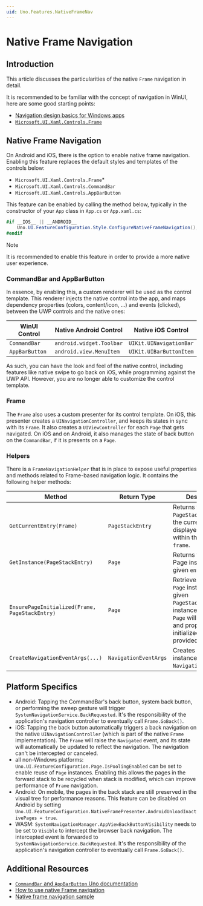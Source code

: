 ```yaml
---
uid: Uno.Features.NativeFrameNav
---
```


# Native Frame Navigation

## Introduction

This article discusses the particularities of the native `Frame` navigation in detail.

It is recommended to be familiar with the concept of navigation in WinUI, here are some good starting points:

- [Navigation design basics for Windows apps](https://learn.microsoft.com/windows/apps/design/basics/navigation-basics)
- [`Microsoft.UI.Xaml.Controls.Frame`](https://learn.microsoft.com/windows/windows-app-sdk/api/winrt/microsoft.ui.xaml.controls.frame)

## Native Frame Navigation

On Android and iOS, there is the option to enable native frame navigation. Enabling this feature replaces the default styles and templates of the controls below:

- `Microsoft.UI.Xaml.Controls.Frame`<superscript>*</superscript>
- `Microsoft.UI.Xaml.Controls.CommandBar`
- `Microsoft.UI.Xaml.Controls.AppBarButton`

This feature can be enabled by calling the method below, typically in the constructor of your `App` class in `App.cs` or `App.xaml.cs`:

```csharp
#if __IOS__ || __ANDROID__
    Uno.UI.FeatureConfiguration.Style.ConfigureNativeFrameNavigation();
#endif
```

> [!NOTE]
> It is recommended to enable this feature in order to provide a more native user experience.

### CommandBar and AppBarButton

In essence, by enabling this, a custom renderer will be used as the control template. This renderer injects the native control into the app, and maps dependency properties (colors, content/icon, ...) and events (clicked), between the UWP controls and the native ones:

WinUI Control|Native Android Control|Native iOS Control
-|-|-
`CommandBar`|`android.widget.Toolbar`|`UIKit.UINavigationBar`
`AppBarButton`|`android.view.MenuItem`|`UIKit.UIBarButtonItem`

As such, you can have the look and feel of the native control, including features like native swipe to go back on iOS, while programming against the UWP API. However, you are no longer able to customize the control template.

### Frame

The `Frame` also uses a custom presenter for its control template.
On iOS, this presenter creates a `UINavigationController`, and keeps its states in sync with its `Frame`. It also creates a `UIViewController` for each `Page` that gets navigated.
On iOS and on Android, it also manages the state of back button on the `CommandBar`, if it is presents on a `Page`.

### Helpers

There is a `FrameNavigationHelper` that is in place to expose useful properties and methods related to Frame-based navigation logic. It contains the following helper methods:

Method|Return Type|Description
-|-|-
`GetCurrentEntry(Frame)`|`PageStackEntry`|Returns the `PageStackEntry` for the currently displayed Page within the given `frame`.
`GetInstance(PageStackEntry)`|`Page`|Returns the actual Page instance of the given `entry`.
`EnsurePageInitialized(Frame, PageStackEntry)`|`Page`|Retrieves the current `Page` instance of the given `PageStackEntry`. If no instance exists, the `Page` will be created and properly initialized to the provided `Frame`.
`CreateNavigationEventArgs(...)`|`NavigationEventArgs`|Creates a new instance of `NavigationEventArgs`.

## Platform Specifics

- Android: Tapping the CommandBar's back button, system back button, or performing the sweep gesture will trigger `SystemNavigationService.BackRequested`. It's the responsibility of the application's navigation controller to eventually call `Frame.GoBack()`.
- iOS: Tapping the back button automatically triggers a back navigation on the native `UINavigationController` (which is part of the native `Frame` implementation). The `Frame` will raise the `Navigated` event, and its state will automatically be updated to reflect the navigation. The navigation can't be intercepted or canceled.
- all non-Windows platforms: `Uno.UI.FeatureConfiguration.Page.IsPoolingEnabled` can be set to enable reuse of `Page` instances. Enabling this allows the pages in the forward stack to be recycled when stack is modified, which can improve performance of `Frame` navigation.
- Android: On mobile, the pages in the back stack are still preserved in the visual tree for performance reasons. This feature can be disabled on Android by setting `Uno.UI.FeatureConfiguration.NativeFramePresenter.AndroidUnloadInactivePages = true`.
- WASM: `SystemNavigationManager.AppViewBackButtonVisibility` needs to be set to `Visible` to intercept the browser back navigation. The intercepted event is forwarded to `SystemNavigationService.BackRequested`. It's the responsibility of the application's navigation controller to eventually call `Frame.GoBack()`.

## Additional Resources

- [`CommandBar` and `AppBarButton` Uno documentation](../controls/CommandBar.md)
- [How to use native Frame navigation](../guides/native-frame-nav-tutorial.md)
- [Native frame navigation sample](https://github.com/unoplatform/Uno.Samples/tree/master/UI/NativeFrameNav)
